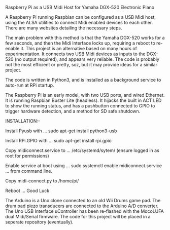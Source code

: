 Raspberry Pi as a USB Midi Host for Yamaha DGX-520 Electronic Piano

A Raspberry Pi running Raspbian can be configured as a USB Midi host, using the ALSA utilities to connect Midi enabled devices to each other. There are many websites detailing the necessary steps.

The main problem with this method is that the Yamaha DGX-520 works for a few seconds, and then the Midi Interface locks up, requiring a reboot to re-enable it. This project is an alternative based on many hours of experimentation. It connects two USB Midi devices as inputs to the DGX-520 (no output required), and appears very reliable. The code is probably not the most efficient or pretty, soz, but it may provide ideas for a similar project.

The code is written in Python3, and is installed as a background service to auto-run at RPi startup.

The Raspberry Pi is an early model, with two USB ports, and wired Ethernet. It is running Raspbian Buster Lite (headless). It hijacks the built in ACT LED to show the running status, and has a pushbutton connected to GPIO to trigger hardware detection, and a method for SD safe shutdown.

INSTALLATION:-

Install Pyusb with ... sudo apt-get install python3-usb

Install RPi.GPIO with ... sudo apt-get install rpi.gpio

Copy midiconnect.service to ... /etc/systemd/sytem/ (ensure logged in as root for permissions)

Enable service at boot using ... sudo systemctl enable midiconnect.service ... from command line.

Copy midi-connect.py to /home/pi/

Reboot ... Good Luck

The Arduino is a Uno clone connected to an old Wii Drums game pad. The drum pad piezo transducers are connected to the Arduino A/D converter. The Uno USB Interface uController has been re-flashed with the MocoLUFA dual Midi/Serial firmware. The code for this project will be placed in a seperate repository (eventually).

